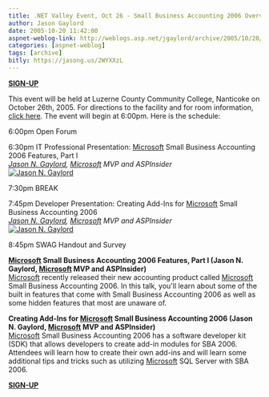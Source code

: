 ```yaml
---
title: .NET Valley Event, Oct 26 - Small Business Accounting 2006 Overview
author: Jason Gaylord
date: 2005-10-20 11:42:00
aspnet-weblog-link: http://weblogs.asp.net/jgaylord/archive/2005/10/20/428019.aspx
categories: [aspnet-weblog]
tags: [archive]
bitly: https://jasong.us/2WYXXzL
---
```


[**SIGN-UP**](http://www.dotnetvalley.com/signup.aspx?eventid=335&sourceid=mail1)  
  
This event will be held at Luzerne County Community College, Nanticoke on October 26th, 2005. For directions to the facility and for room information, [click here](http://www.dotnetvalley.com/Directions/default.aspx). The event will begin at 6:00pm. Here is the schedule:  
  
6:00pm
Open Forum

6:30pm
IT Professional Presentation: [Microsoft](http://www.microsoft.com/ "Microsoft") Small Business Accounting 2006 Features, Part I  
_[Jason N. Gaylord](http://www.jasongaylord.com/ "Jason N. Gaylord"), [Microsoft](http://www.microsoft.com/ "Microsoft") MVP and ASPInsider_  
[![Jason N. Gaylord](http://web.archive.org/web/20051101103506im_/http://www.dotnetvalley.com/images/persons/jgaylord.jpg)](http://www.dotnetvalley.com/Speakers/186.aspx)

7:30pm
BREAK

7:45pm
Developer Presentation: Creating Add-Ins for [Microsoft](http://www.microsoft.com/ "Microsoft") Small Business Accounting 2006  
_[Jason N. Gaylord](http://www.jasongaylord.com/ "Jason N. Gaylord"), [Microsoft](http://www.microsoft.com/ "Microsoft") MVP and ASPInsider_  
[![Jason N. Gaylord](http://web.archive.org/web/20051101103506im_/http://www.dotnetvalley.com/images/persons/jgaylord.jpg)](http://www.dotnetvalley.com/Speakers/186.aspx)

8:45pm
SWAG Handout and Survey
  
**[Microsoft](http://www.microsoft.com/ "Microsoft") Small Business Accounting 2006 Features, Part I (Jason N. Gaylord, [Microsoft](http://www.microsoft.com/ "Microsoft") MVP and ASPInsider)**  
[Microsoft](http://www.microsoft.com/ "Microsoft") recently released their new accounting product called [Microsoft](http://www.microsoft.com/ "Microsoft") Small Business Accounting 2006. In this talk, you'll learn about some of the built in features that come with Small Business Accounting 2006 as well as some hidden features that most are unaware of.  
  
**Creating Add-Ins for [Microsoft](http://www.microsoft.com/ "Microsoft") Small Business Accounting 2006 (Jason N. Gaylord, [Microsoft](http://www.microsoft.com/ "Microsoft") MVP and ASPInsider)**  
[Microsoft](http://www.microsoft.com/ "Microsoft") Small Business Accounting 2006 has a software developer kit (SDK) that allows developers to create add-in modules for SBA 2006. Attendees will learn how to create their own add-ins and will learn some additional tips and tricks such as utilizing [Microsoft](http://www.microsoft.com/ "Microsoft") SQL Server with SBA 2006.  
  
[**SIGN-UP**](http://www.dotnetvalley.com/signup.aspx?eventid=335&sourceid=mail1)